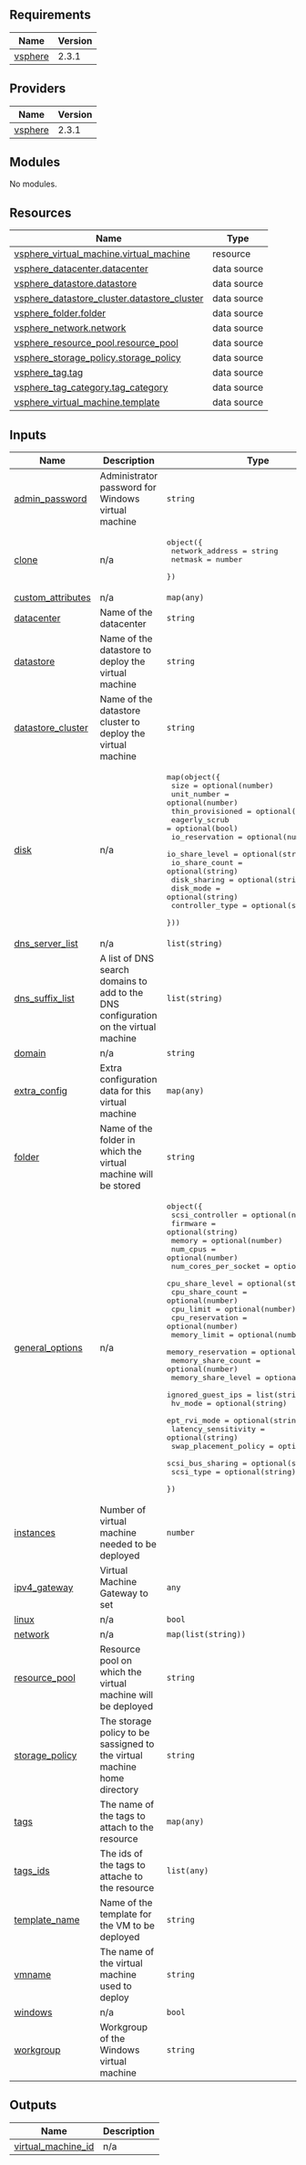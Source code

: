 ## Requirements

| Name | Version |
|------|---------|
| <a name="requirement_vsphere"></a> [vsphere](#requirement\_vsphere) | 2.3.1 |

## Providers

| Name | Version |
|------|---------|
| <a name="provider_vsphere"></a> [vsphere](#provider\_vsphere) | 2.3.1 |

## Modules

No modules.

## Resources

| Name | Type |
|------|------|
| [vsphere_virtual_machine.virtual_machine](https://registry.terraform.io/providers/hashicorp/vsphere/2.3.1/docs/resources/virtual_machine) | resource |
| [vsphere_datacenter.datacenter](https://registry.terraform.io/providers/hashicorp/vsphere/2.3.1/docs/data-sources/datacenter) | data source |
| [vsphere_datastore.datastore](https://registry.terraform.io/providers/hashicorp/vsphere/2.3.1/docs/data-sources/datastore) | data source |
| [vsphere_datastore_cluster.datastore_cluster](https://registry.terraform.io/providers/hashicorp/vsphere/2.3.1/docs/data-sources/datastore_cluster) | data source |
| [vsphere_folder.folder](https://registry.terraform.io/providers/hashicorp/vsphere/2.3.1/docs/data-sources/folder) | data source |
| [vsphere_network.network](https://registry.terraform.io/providers/hashicorp/vsphere/2.3.1/docs/data-sources/network) | data source |
| [vsphere_resource_pool.resource_pool](https://registry.terraform.io/providers/hashicorp/vsphere/2.3.1/docs/data-sources/resource_pool) | data source |
| [vsphere_storage_policy.storage_policy](https://registry.terraform.io/providers/hashicorp/vsphere/2.3.1/docs/data-sources/storage_policy) | data source |
| [vsphere_tag.tag](https://registry.terraform.io/providers/hashicorp/vsphere/2.3.1/docs/data-sources/tag) | data source |
| [vsphere_tag_category.tag_category](https://registry.terraform.io/providers/hashicorp/vsphere/2.3.1/docs/data-sources/tag_category) | data source |
| [vsphere_virtual_machine.template](https://registry.terraform.io/providers/hashicorp/vsphere/2.3.1/docs/data-sources/virtual_machine) | data source |

## Inputs

| Name | Description | Type | Default | Required |
|------|-------------|------|---------|:--------:|
| <a name="input_admin_password"></a> [admin\_password](#input\_admin\_password) | Administrator password for Windows virtual machine | `string` | `null` | no |
| <a name="input_clone"></a> [clone](#input\_clone) | n/a | <pre>object({<br>    network_address = string<br>    netmask         = number<br>  })</pre> | n/a | yes |
| <a name="input_custom_attributes"></a> [custom\_attributes](#input\_custom\_attributes) | n/a | `map(any)` | `null` | no |
| <a name="input_datacenter"></a> [datacenter](#input\_datacenter) | Name of the datacenter | `string` | `""` | no |
| <a name="input_datastore"></a> [datastore](#input\_datastore) | Name of the datastore to deploy the virtual machine | `string` | `""` | no |
| <a name="input_datastore_cluster"></a> [datastore\_cluster](#input\_datastore\_cluster) | Name of the datastore cluster to deploy the virtual machine | `string` | `""` | no |
| <a name="input_disk"></a> [disk](#input\_disk) | n/a | <pre>map(object({<br>    size             = optional(number)<br>    unit_number      = optional(number)<br>    thin_provisioned = optional(bool)<br>    eagerly_scrub    = optional(bool)<br>    io_reservation   = optional(number)<br>    io_share_level   = optional(string)<br>    io_share_count   = optional(string)<br>    disk_sharing     = optional(string)<br>    disk_mode        = optional(string)<br>    controller_type  = optional(string)<br>  }))</pre> | n/a | yes |
| <a name="input_dns_server_list"></a> [dns\_server\_list](#input\_dns\_server\_list) | n/a | `list(string)` | `null` | no |
| <a name="input_dns_suffix_list"></a> [dns\_suffix\_list](#input\_dns\_suffix\_list) | A list of DNS search domains to add to the DNS configuration on the virtual machine | `list(string)` | `null` | no |
| <a name="input_domain"></a> [domain](#input\_domain) | n/a | `string` | n/a | yes |
| <a name="input_extra_config"></a> [extra\_config](#input\_extra\_config) | Extra configuration data for this virtual machine | `map(any)` | `null` | no |
| <a name="input_folder"></a> [folder](#input\_folder) | Name of the folder in which the virtual machine will be stored | `string` | `null` | no |
| <a name="input_general_options"></a> [general\_options](#input\_general\_options) | n/a | <pre>object({<br>    scsi_controller       = optional(number)<br>    firmware              = optional(string)<br>    memory                = optional(number)<br>    num_cpus              = optional(number)<br>    num_cores_per_socket  = optional(number)<br>    cpu_share_level       = optional(string)<br>    cpu_share_count       = optional(number)<br>    cpu_limit             = optional(number)<br>    cpu_reservation       = optional(number)<br>    memory_limit          = optional(number)<br>    memory_reservation    = optional(number)<br>    memory_share_count    = optional(number)<br>    memory_share_level    = optional(string)<br>    ignored_guest_ips     = list(string)<br>    hv_mode               = optional(string)<br>    ept_rvi_mode          = optional(string)<br>    latency_sensitivity   = optional(string)<br>    swap_placement_policy = optional(string)<br>    scsi_bus_sharing      = optional(string)<br>    scsi_type             = optional(string)<br>  })</pre> | n/a | yes |
| <a name="input_instances"></a> [instances](#input\_instances) | Number of virtual machine needed to be deployed | `number` | `1` | no |
| <a name="input_ipv4_gateway"></a> [ipv4\_gateway](#input\_ipv4\_gateway) | Virtual Machine Gateway to set | `any` | `null` | no |
| <a name="input_linux"></a> [linux](#input\_linux) | n/a | `bool` | n/a | yes |
| <a name="input_network"></a> [network](#input\_network) | n/a | `map(list(string))` | `{}` | no |
| <a name="input_resource_pool"></a> [resource\_pool](#input\_resource\_pool) | Resource pool on which the virtual machine will be deployed | `string` | n/a | yes |
| <a name="input_storage_policy"></a> [storage\_policy](#input\_storage\_policy) | The storage policy to be sassigned to the virtual machine home directory | `string` | `null` | no |
| <a name="input_tags"></a> [tags](#input\_tags) | The name of the tags to attach to the resource | `map(any)` | `null` | no |
| <a name="input_tags_ids"></a> [tags\_ids](#input\_tags\_ids) | The ids of the tags to attache to the resource | `list(any)` | `null` | no |
| <a name="input_template_name"></a> [template\_name](#input\_template\_name) | Name of the template for the VM to be deployed | `string` | `""` | no |
| <a name="input_vmname"></a> [vmname](#input\_vmname) | The name of the virtual machine used to deploy | `string` | n/a | yes |
| <a name="input_windows"></a> [windows](#input\_windows) | n/a | `bool` | n/a | yes |
| <a name="input_workgroup"></a> [workgroup](#input\_workgroup) | Workgroup of the Windows virtual machine | `string` | `null` | no |

## Outputs

| Name | Description |
|------|-------------|
| <a name="output_virtual_machine_id"></a> [virtual\_machine\_id](#output\_virtual\_machine\_id) | n/a |
